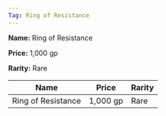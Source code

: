 ```yaml
---
Tag: Ring of Resistance
---
```


**Name:** Ring of Resistance

**Price:** 1,000 gp

**Rarity:** Rare

| Name     | Price     | Rarity     |
| -------- | --------- | ---------- |
| Ring of Resistance | 1,000 gp | Rare |
